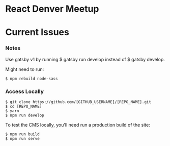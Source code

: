 # React Denver Meetup

# Current Issues


### Notes

Use gatsby v1 by running $ gatsby run develop instead of $ gatsby develop.

Might need to run:
```
$ npm rebuild node-sass
```

### Access Locally
```
$ git clone https://github.com/[GITHUB_USERNAME]/[REPO_NAME].git
$ cd [REPO_NAME]
$ yarn
$ npm run develop
```
To test the CMS locally, you'll need run a production build of the site:
```
$ npm run build
$ npm run serve
```

